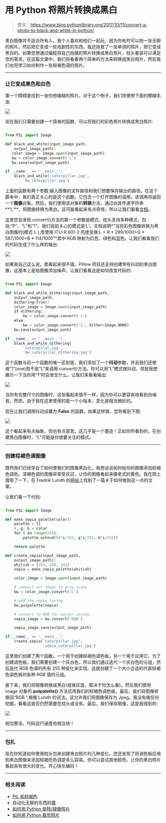 # 用 Python 将照片转换成黑白

> 原文：<https://www.blog.pythonlibrary.org/2017/10/11/convert-a-photo-to-black-and-white-in-python/>

黑白图像并不适合所有人。我个人喜欢和他们一起玩，因为你有时可以拍一张无聊的照片，然后把它变成一些戏剧性的东西。我还拯救了一张单调的照片，把它变成黑白的。如果您想通过编程将自己拍摄的照片转换成黑白照片，枕头套装可以满足您的需求。在这篇文章中，我们将看看两个简单的方法来转换成黑白照片，然后我们也将学习如何制作一张棕褐色调的照片。

* * *

### 让它变成黑色和白色

第一个障碍是找到一张你想编辑的照片。对于这个例子，我们将使用下面的模糊毛虫:

![](img/0dbacc1e2a17e315857f27a9ed729e8f.png)

现在我们只需要创建一个简单的函数，可以将我们的彩色照片转换成黑白照片:

```py

from PIL import Image

def black_and_white(input_image_path,
    output_image_path):
   color_image = Image.open(input_image_path)
   bw = color_image.convert('L')
   bw.save(output_image_path)

if __name__ == '__main__':  
    black_and_white('caterpillar.jpg',
        'bw_caterpillar.jpg')

```

上面的函数有两个参数:输入图像的文件路径和我们想要保存输出的路径。在这个脚本中，我们真正关心的是这个函数。它包含一个打开图像的调用，该调用将返回一个**图像**对象。然后，我们使用该对象的**转换**方法，通过向其传递字符串**‘L’**，将图像转换为黑白。这可能看起来有点奇怪，所以让我们看看[文档](https://pillow.readthedocs.io/en/4.3.x/reference/Image.html#PIL.Image.Image.convert)。

这里您会发现 convert()方法的第一个参数是模式。枕头支持多种模式，包括:“P”、“L”和“1”。我们目前关心的模式是‘L’。文档说明*“当将彩色图像转换为黑白图像时(模式 L ),库使用 ITU-R 601-2 亮度变换:L = R * 299/1000+G * 587/1000+B * 114/1000”*其中 RGB 映射为红色、绿色和蓝色。让我们看看我们的代码生成了什么样的输出:

![](img/7c478b4f87c23bc8486be271b0978ec4.png)

如果我自己这么说，那看起来很不错。Pillow 项目还支持创建带有抖动的黑白图像，这基本上是给图像添加噪声。让我们看看这是如何改变代码的:

```py

from PIL import Image

def black_and_white_dithering(input_image_path,
    output_image_path,
    dithering=True):
    color_image = Image.open(input_image_path)
    if dithering:
        bw = color_image.convert('1')  
    else:
        bw = color_image.convert('1', dither=Image.NONE)
    bw.save(output_image_path)

if __name__ == '__main__':
    black_and_white_dithering(
        'caterpillar.jpg',
        'bw_caterpillar_dithering.jpg')

```

这个函数与前一个函数的唯一区别是，我们添加了一个**抖动**参数，并且我们还使用“1”(one)而不是“L”来调用 convert()方法。你可以用“L”模式做抖动，但是我想展示一下当你用“1”时会发生什么。让我们来看看输出:

![](img/a68e7ec7e96cb8ce36ddabef1fdaeaf6.png)

当你有完整尺寸的图像时，这张看起来很不一样，因为你可以更容易地看到白噪音。然而，由于我在这里使用的是一个小版本，变化是相当微妙的。

现在让我们调用抖动设置为 **False** 的函数。如果这样做，您将看到下图:

![](img/15a1d4f1ffd79fcf9c78cdcce48470e9.png)

这个看起来有点抽象，但也有点意思。这几乎是一个墨迹！正如你所看到的，在创建黑白图像时，“L”可能是你想要关注的模式。

* * *

### 创建棕褐色调图像

既然我们已经学会了如何使我们的图像黑白化，我想谈谈如何给你的图像添加棕褐色调色。深褐色调的图像非常受欢迎，让你的图像看起来像老式的黄色。我在网上搜索了一下，在 Fredrik Lundh 的[网站](http://effbot.org/zone/pil-sepia.htm)上找到了一篇关于如何做到这一点的文章。

让我们看一下代码:

```py

from PIL import Image

def make_sepia_palette(color):
    palette = []
    r, g, b = color
    for i in range(255):
        palette.extend((r*i/255, g*i/255, b*i/255))

    return palette

def create_sepia(input_image_path,
    output_image_path):
    whitish = (255, 240, 192)
    sepia = make_sepia_palette(whitish)

    color_image = Image.open(input_image_path)

    # convert our image to gray scale
    bw = color_image.convert('L')

    # add the sepia toning
    bw.putpalette(sepia)

    # convert to RGB for easier saving
    sepia_image = bw.convert('RGB')

    sepia_image.save(output_image_path)

if __name__ == '__main__':
    create_sepia('caterpillar.jpg',
                 'sepia_caterpillar.jpg')

```

这里我们创建了两个函数。一个用于创建棕褐色调色板，另一个用于应用它。为了创建调色板，我们需要创建一个灰白色，所以我们通过迭代一个灰白色的元组，然后迭代 RGB 色谱的所有 255 种变化来实现。这就创建了一个大小合适的代表棕褐色调色板的各种 RGB 值的元组。

接下来，我们将图像转换成黑白(或者灰度，取决于你怎么看)。然后我们使用 image 对象的 **putpalette()** 方法应用我们的棕褐色调色板。最后，我们将图像转换回“RGB ”,根据 Lundh 的说法，这允许我们将图像保存为 Jpeg。我没有做任何挖掘，看看这是否仍然需要在枕头或没有。最后，我们保存图像，这是我得到的:

![](img/e0beb4290abc2b0027c552a7fd12cce2.png)

相当整洁，代码运行速度也相当快！

* * *

### 包扎

现在你知道如何使用枕头包来创建黑白照片的几种变化。您还发现了将调色板应用到黑白图像来添加棕褐色色调是多么容易。你可以尝试其他颜色，让你的黑白照片看起来有很大的变化。开心快乐编码！

* * *

### 相关阅读

*   [PIL 和棕褐色](http://effbot.org/zone/pil-sepia.htm)
*   自动化无聊的东西的[章](https://automatetheboringstuff.com/chapter17/)
*   [如何用 Python 旋转/镜像照片](https://www.blog.pythonlibrary.org/2017/10/05/how-to-rotate-mirror-photos-with-python/)
*   [如何用 Python 裁剪照片](https://www.blog.pythonlibrary.org/2017/10/03/how-to-crop-a-photo-with-python/)